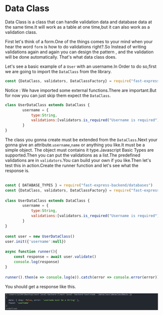 # Data Class 
Data Class is a class that can handle validation data and database data at the same time.It will work as a table at one time,but it can also work as a validation class.

First let's think of a form.One of the things comes to your mind when your hear the word `form` is how to do validations right?.So Instead of writing validations again and again you can design the pattern , and the validation will be done automatically. That's what data class does.

Let's see a basic example of a `User` with an username.In Order to do so,first we are going to import the `DataClass` from the library.


```javascript
const {DataClass, validators, DataClassFactory} = require("fast-express-backend/dataclasses")
```

Notice : We have imported some external functions.There are important.But for now you can just skip them expect the `DataClass`.

```javascript
class UserDataClass extends DataClass {
        username = {
            type:String,
            validations:[validators.is_required("Username is required")]
        }
}
```

The class you gonna create must be extended from the `DataClass`.Next your gonna give an attribute.`username`,`name` or anything you like.It must be a simple object. The object must contains it type.Javascript Basic Types are supported.Then you can put the validations as a list.The predefined validations are in `validators`.You can build your own if you like.Then let's test this in action.Create the runner function and let's see what the response is.


```javascript

const { DATABASE_TYPES } = require("fast-express-backend/databases")
const {DataClass, validators, DataClassFactory} = require("fast-express-backend/dataclasses")

class UserDataClass extends DataClass {
        username = {
            type:String,
            validations:[validators.is_required("Username is required")]
        }
}

const user = new UserDataClass()
user.init({'username':null})

async function runner(){
    const response = await user.validate()
    console.log(response)
}

runner().then(e => console.log(e)).catch(error => console.error(error))

```

You should get a response like this.

![Cmd Response](./dataClassBasicResponse1.png "cmd response")